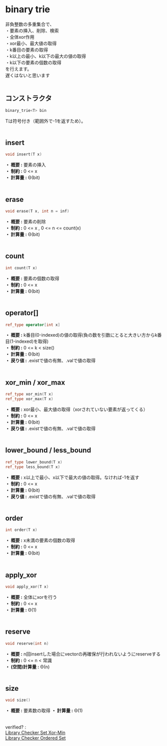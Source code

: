 # binary trie
非負整数の多重集合で、  
・要素の挿入、削除、検索  
・全体xor作用  
・xor最小、最大値の取得  
・k番目の要素の取得  
・k以上の最小、k以下の最大の値の取得  
・k以下の要素の個数の取得  
を行えます。  
遅くはないと思います  
<br>
## コンストラクタ
```cpp
binary_trie<T> bin
```
Tは符号付き（範囲外で-1を返すため）。   
<br>
## insert
```cpp
void insert(T x)
```
**・ 概要 :** 要素の挿入  
**・ 制約 :** 0 <= x  
**・ 計算量 :** Θ(bit)  
<br>
## erase
```cpp
void erase(T x, int n = inf)
```
**・ 概要 :** 要素の削除  
**・ 制約 :** 0 <= x , 0 <= n <= count(x)  
**・ 計算量 :** Θ(bit)  
<br>
## count
```cpp
int count(T x)
```
**・ 概要 :** 要素の個数の取得  
**・ 制約 :** 0 <= x  
**・ 計算量 :** Θ(bit)  
<br>
## operator[]
```cpp
ref_type operator[int x]
```
**・ 概要 :** k番目(0-indexed)の値の取得(負の数を引数にとると大きい方からk番目(1-indexed)を取得)  
**・ 制約 :** 0 <= k < size()  
**・ 計算量 :** Θ(bit)  
**・ 戻り値 :** .existで値の有無、.valで値の取得  
<br>
## xor_min / xor_max
```cpp
ref_type xor_min(T x)
ref_type xor_max(T x)
```
**・ 概要 :** xor最小、最大値の取得（xorされていない要素が返ってくる）  
**・ 制約 :** 0 <= x  
**・ 計算量 :** Θ(bit)  
**・ 戻り値 :** .existで値の有無、.valで値の取得  
<br>
## lower_bound / less_bound
```cpp
ref_type lower_bound(T x)
ref_type less_bound(T x)
```
**・ 概要 :** x以上で最小、x以下で最大の値の取得。なければ-1を返す  
**・ 制約 :** 0 <= x  
**・ 計算量 :** Θ(bit)  
**・ 戻り値 :** .existで値の有無、.valで値の取得  
<br>
## order
```cpp
int order(T x)
```
**・ 概要 :** x未満の要素の個数の取得  
**・ 制約 :** 0 <= x  
**・ 計算量 :** Θ(bit)   
<br>
## apply_xor
```cpp
void apply_xor(T x)
```
**・ 概要 :** 全体にxorを行う  
**・ 制約 :** 0 <= x  
**・ 計算量 :** Θ(1)  
<br>
## reserve
```cpp
void reserve(int n)
```
**・ 概要 :** n回insertした場合にvectorの再確保が行われないようにreserveする  
**・ 制約 :** 0 <= n < 常識  
**・ (空間)計算量 :** Θ(n)  
<br>
## size
```cpp
void size()
```
**・ 概要 :** 要素数の取得
**・ 計算量 :** Θ(1)  
<br>
<br>
verified? :  
[Library Checker Set Xor-Min](https://judge.yosupo.jp/submission/285007)  
[Library Checker Ordered Set](https://judge.yosupo.jp/submission/285011)
